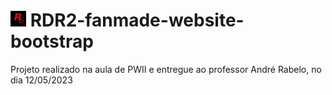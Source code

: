 # <img src="https://github.com/Thasxzoo/RDR2-fanmade-website-bootstrap/blob/f2c0f524857d123e797bf36e4efda38094a7fdf8/img/favicon.jpg" width="25px" height="25px">  RDR2-fanmade-website-bootstrap

Projeto realizado na aula de PWII e entregue ao professor André Rabelo, no dia 12/05/2023
